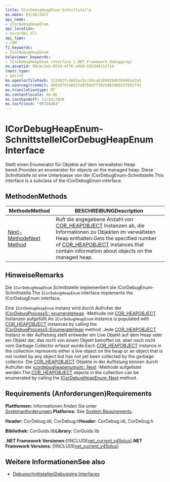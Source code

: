 ```yaml
---
title: ICorDebugHeapEnum-Schnittstelle
ms.date: 03/30/2017
api_name:
- ICorDebugHeapEnum
api_location:
- mscordbi.dll
api_type:
- COM
f1_keywords:
- ICorDebugHeapEnum
helpviewer_keywords:
- ICorDebugHeapEnum interface [.NET Framework debugging]
ms.assetid: 99cbc1eb-d539-4f76-a0d8-b93348112f14
topic_type:
- apiref
ms.openlocfilehash: 312052fcd683acbccb9ca616992bd635490aa2a5
ms.sourcegitcommit: d8020797a6657d0fbbdff362b80300815f682f94
ms.translationtype: MT
ms.contentlocale: de-DE
ms.lasthandoff: 11/24/2020
ms.locfileid: "95724363"
---
```

# <a name="icordebugheapenum-interface"></a><span data-ttu-id="00473-102">ICorDebugHeapEnum-Schnittstelle</span><span class="sxs-lookup"><span data-stu-id="00473-102">ICorDebugHeapEnum Interface</span></span>

<span data-ttu-id="00473-103">Stellt einen Enumerator für Objekte auf dem verwalteten Heap bereit.</span><span class="sxs-lookup"><span data-stu-id="00473-103">Provides an enumerator for objects on the managed heap.</span></span> <span data-ttu-id="00473-104">Diese Schnittstelle ist eine Unterklasse von der ICorDebugEnum-Schnittstelle.</span><span class="sxs-lookup"><span data-stu-id="00473-104">This interface is a subclass of the ICorDebugEnum interface.</span></span>  
  
## <a name="methods"></a><span data-ttu-id="00473-105">Methoden</span><span class="sxs-lookup"><span data-stu-id="00473-105">Methods</span></span>  
  
|<span data-ttu-id="00473-106">Methode</span><span class="sxs-lookup"><span data-stu-id="00473-106">Method</span></span>|<span data-ttu-id="00473-107">BESCHREIBUNG</span><span class="sxs-lookup"><span data-stu-id="00473-107">Description</span></span>|  
|------------|-----------------|  
|[<span data-ttu-id="00473-108">Next-Methode</span><span class="sxs-lookup"><span data-stu-id="00473-108">Next Method</span></span>](icordebugheapenum-next-method.md)|<span data-ttu-id="00473-109">Ruft die angegebene Anzahl von [COR_HEAPOBJECT](cor-heapobject-structure.md) Instanzen ab, die Informationen zu Objekten im verwalteten Heap enthalten.</span><span class="sxs-lookup"><span data-stu-id="00473-109">Gets the specified number of [COR_HEAPOBJECT](cor-heapobject-structure.md) instances that contain information about objects on the managed heap.</span></span>|  
  
## <a name="remarks"></a><span data-ttu-id="00473-110">Hinweise</span><span class="sxs-lookup"><span data-stu-id="00473-110">Remarks</span></span>  

 <span data-ttu-id="00473-111">Die `ICorDebugHeapEnum` Schnittstelle implementiert die ICorDebugEnum-Schnittstelle.</span><span class="sxs-lookup"><span data-stu-id="00473-111">The `ICorDebugHeapEnum` interface implements the ICorDebugEnum interface.</span></span>  
  
 <span data-ttu-id="00473-112">Eine `ICorDebugHeapEnum` Instanz wird durch Aufrufen der [ICorDebugProcess5:: enumerateheap](icordebugprocess5-enumerateheap-method.md) -Methode mit [COR_HEAPOBJECT](cor-heapobject-structure.md) Instanzen aufgefüllt.</span><span class="sxs-lookup"><span data-stu-id="00473-112">An `ICorDebugHeapEnum` instance is populated with [COR_HEAPOBJECT](cor-heapobject-structure.md) instances by calling the [ICorDebugProcess5::EnumerateHeap](icordebugprocess5-enumerateheap-method.md) method.</span></span> <span data-ttu-id="00473-113">Jede [COR_HEAPOBJECT](cor-heapobject-structure.md) Instanz in der Auflistung stellt entweder ein Live Objekt auf dem Heap oder ein Objekt dar, das nicht von einem Objekt betroffen ist, aber noch nicht vom Garbage Collector erfasst wurde.</span><span class="sxs-lookup"><span data-stu-id="00473-113">Each [COR_HEAPOBJECT](cor-heapobject-structure.md) instance in the collection represents either a live object on the heap or an object that is not rooted by any object but has not yet been collected by the garbage collector.</span></span> <span data-ttu-id="00473-114">Die [COR_HEAPOBJECT](cor-heapobject-structure.md) Objekte in der Auflistung können durch Aufrufen der [icordebugheapenumum:: Next](icordebugheapenum-next-method.md) -Methode aufgelistet werden.</span><span class="sxs-lookup"><span data-stu-id="00473-114">The [COR_HEAPOBJECT](cor-heapobject-structure.md) objects in the collection can be enumerated by calling the [ICorDebugHeapEnum::Next](icordebugheapenum-next-method.md) method.</span></span>  
  
## <a name="requirements"></a><span data-ttu-id="00473-115">Requirements (Anforderungen)</span><span class="sxs-lookup"><span data-stu-id="00473-115">Requirements</span></span>  

 <span data-ttu-id="00473-116">**Plattformen:** Informationen finden Sie unter [Systemanforderungen](../../get-started/system-requirements.md).</span><span class="sxs-lookup"><span data-stu-id="00473-116">**Platforms:** See [System Requirements](../../get-started/system-requirements.md).</span></span>  
  
 <span data-ttu-id="00473-117">**Header:** CorDebug.idl, CorDebug.h</span><span class="sxs-lookup"><span data-stu-id="00473-117">**Header:** CorDebug.idl, CorDebug.h</span></span>  
  
 <span data-ttu-id="00473-118">**Bibliothek:** CorGuids.lib</span><span class="sxs-lookup"><span data-stu-id="00473-118">**Library:** CorGuids.lib</span></span>  
  
 <span data-ttu-id="00473-119">**.NET Framework Versionen:**[!INCLUDE[net_current_v45plus](../../../../includes/net-current-v45plus-md.md)]</span><span class="sxs-lookup"><span data-stu-id="00473-119">**.NET Framework Versions:** [!INCLUDE[net_current_v45plus](../../../../includes/net-current-v45plus-md.md)]</span></span>  
  
## <a name="see-also"></a><span data-ttu-id="00473-120">Weitere Informationen</span><span class="sxs-lookup"><span data-stu-id="00473-120">See also</span></span>

- [<span data-ttu-id="00473-121">Debugschnittstellen</span><span class="sxs-lookup"><span data-stu-id="00473-121">Debugging Interfaces</span></span>](debugging-interfaces.md)
